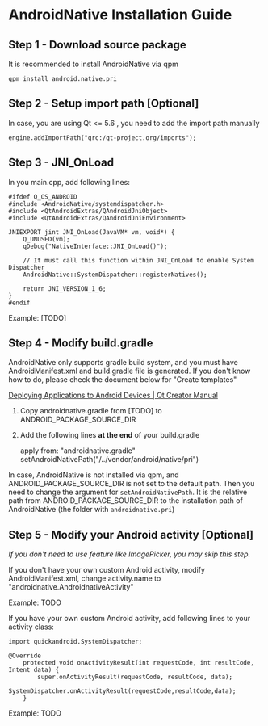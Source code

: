 AndroidNative Installation Guide
================================

Step 1 - Download source package
-----------------------------

It is recommended to install AndroidNative via qpm

    qpm install android.native.pri
   
Step 2 - Setup import path [Optional]
---------------------------

In case, you are using Qt <= 5.6 , you need to add the import path manually

    engine.addImportPath("qrc:/qt-project.org/imports");

Step 3 - JNI_OnLoad
-------------------

In you main.cpp, add following lines:

```
#ifdef Q_OS_ANDROID
#include <AndroidNative/systemdispatcher.h>
#include <QtAndroidExtras/QAndroidJniObject>
#include <QtAndroidExtras/QAndroidJniEnvironment>

JNIEXPORT jint JNI_OnLoad(JavaVM* vm, void*) {
    Q_UNUSED(vm);
    qDebug("NativeInterface::JNI_OnLoad()");

    // It must call this function within JNI_OnLoad to enable System Dispatcher
    AndroidNative::SystemDispatcher::registerNatives();

    return JNI_VERSION_1_6;
}
#endif
```



Example: [TODO]

Step 4 - Modify build.gradle
----------------------------

AndroidNative only supports gradle build system, and you must have AndroidManifest.xml and build.gradle file is generated. If you don't know how to do, please check the document below for "Create templates"

[Deploying Applications to Android Devices | Qt Creator Manual](http://doc.qt.io/qtcreator/creator-deploying-android.html)


1) Copy androidnative.gradle from [TODO] to ANDROID_PACKAGE_SOURCE_DIR

2) Add the following lines **at the end** of your build.gradle

    apply from: "androidnative.gradle"
    setAndroidNativePath("/../vendor/android/native/pri")

In case, AndroidNative is not installed via qpm, and ANDROID_PACKAGE_SOURCE_DIR is not set to the default path. Then you need to change the argument for `setAndroidNativePath`. It is the relative path from ANDROID_PACKAGE_SOURCE_DIR to the installation path of AndroidNative (the folder with `androidnative.pri`)

Step 5 - Modify your Android activity [Optional]
------------------------------------------------

*If you don't need to use feature like ImagePicker, you may skip this step.*

If you don't have your own custom Android activity, modify AndroidManifest.xml, change activity.name to "androidnative.AndroidnativeActivity"

Example: TODO

If you have your own custom Android activity, add following lines to your activity class:

```
import quickandroid.SystemDispatcher;
```

```
@Override
    protected void onActivityResult(int requestCode, int resultCode, Intent data) {
        super.onActivityResult(requestCode, resultCode, data);
        SystemDispatcher.onActivityResult(requestCode,resultCode,data);
    }
```

Example: TODO


